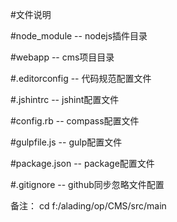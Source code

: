 #文件说明

#node_module -- nodejs插件目录

#webapp -- cms项目目录

#.editorconfig -- 代码规范配置文件

#.jshintrc -- jshint配置文件

#config.rb -- compass配置文件

#gulpfile.js -- gulp配置文件

#package.json -- package配置文件

#.gitignore -- github同步忽略文件配置

备注：
cd f:/alading/op/CMS/src/main
